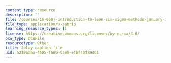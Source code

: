 ```yaml
---
content_type: resource
description: ''
file: /courses/16-660j-introduction-to-lean-six-sigma-methods-january-iap-2012/6219adaa4605f68605e5efbf40f89d01_I-DIXcoeaNQ.srt
file_type: application/x-subrip
learning_resource_types: []
license: https://creativecommons.org/licenses/by-nc-sa/4.0/
ocw_type: OCWFile
resourcetype: Other
title: 3play caption file
uid: 6219adaa-4605-f686-05e5-efbf40f89d01
---
```

